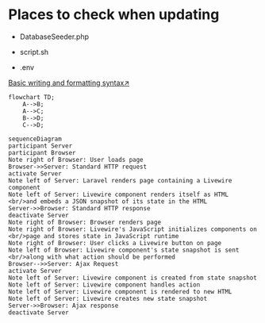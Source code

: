 # Places to check when updating

- DatabaseSeeder.php

- script.sh

- .env

[Basic writing and formatting syntax↗](https://docs.github.com/en/get-started/writing-on-github/getting-started-with-writing-and-formatting-on-github/basic-writing-and-formatting-syntax)

```mermaid
flowchart TD;
    A-->B;
    A-->C;
    B-->D;
    C-->D;
```

```mermaid
sequenceDiagram
participant Server
participant Browser
Note right of Browser: User loads page
Browser->>Server: Standard HTTP request
activate Server
Note left of Server: Laravel renders page containing a Livewire component
Note left of Server: Livewire component renders itself as HTML <br/>and embeds a JSON snapshot of its state in the HTML
Server->>Browser: Standard HTTP response
deactivate Server
Note right of Browser: Browser renders page
Note right of Browser: Livewire's JavaScript initializes components on <br/>page and stores state in JavaScript runtime
Note right of Browser: User clicks a Livewire button on page
Note left of Browser: Livewire component's state snapshot is sent <br/>along with what action should be performed
Browser-->>Server: Ajax Request
activate Server
Note left of Server: Livewire component is created from state snapshot
Note left of Server: Livewire component handles action
Note left of Server: Livewire component is rendered to new HTML
Note left of Server: Livewire creates new state snapshot
Server->>Browser: Ajax response
deactivate Server
```
